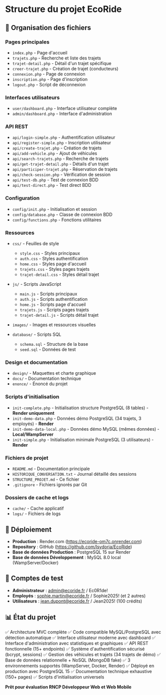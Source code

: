 # Structure du projet EcoRide

## 📁 Organisation des fichiers

### Pages principales
- `index.php` - Page d'accueil
- `trajets.php` - Recherche et liste des trajets
- `trajet-detail.php` - Détail d'un trajet spécifique
- `creer-trajet.php` - Création de trajet (conducteurs)
- `connexion.php` - Page de connexion
- `inscription.php` - Page d'inscription
- `logout.php` - Script de déconnexion

### Interfaces utilisateurs
- `user/dashboard.php` - Interface utilisateur complète
- `admin/dashboard.php` - Interface d'administration

### API REST
- `api/login-simple.php` - Authentification utilisateur
- `api/register-simple.php` - Inscription utilisateur
- `api/create-trajet.php` - Création de trajets
- `api/add-vehicle.php` - Ajout de véhicules
- `api/search-trajets.php` - Recherche de trajets
- `api/get-trajet-detail.php` - Détails d'un trajet
- `api/participer-trajet.php` - Réservation de trajets
- `api/check-session.php` - Vérification de session
- `api/test-db.php` - Test de connexion BDD
- `api/test-direct.php` - Test direct BDD

### Configuration
- `config/init.php` - Initialisation et session
- `config/database.php` - Classe de connexion BDD
- `config/functions.php` - Fonctions utilitaires

### Ressources
- `css/` - Feuilles de style
  - `style.css` - Styles principaux
  - `auth.css` - Styles authentification
  - `home.css` - Styles page d'accueil
  - `trajets.css` - Styles pages trajets
  - `trajet-detail.css` - Styles détail trajet

- `js/` - Scripts JavaScript
  - `main.js` - Scripts principaux
  - `auth.js` - Scripts authentification
  - `home.js` - Scripts page d'accueil
  - `trajets.js` - Scripts pages trajets
  - `trajet-detail.js` - Scripts détail trajet

- `images/` - Images et ressources visuelles
- `database/` - Scripts SQL
  - `schema.sql` - Structure de la base
  - `seed.sql` - Données de test

### Design et documentation
- `design/` - Maquettes et charte graphique
- `docs/` - Documentation technique
- `enonce/` - Énoncé du projet

### Scripts d'initialisation
- `init-complete.php` - Initialisation structure PostgreSQL (8 tables) - **Render uniquement**
- `init-demo-data.php` - Données démo PostgreSQL (34 trajets, 3 employés) - **Render**
- `init-demo-data-local.php` - Données démo MySQL (mêmes données) - **Local/WampServer**
- `init-simple.php` - Initialisation minimale PostgreSQL (3 utilisateurs) - **Render**

### Fichiers de projet
- `README.md` - Documentation principale
- `HISTORIQUE_CONVERSATION.txt` - Journal détaillé des sessions
- `STRUCTURE_PROJET.md` - Ce fichier
- `.gitignore` - Fichiers ignorés par Git

### Dossiers de cache et logs
- `cache/` - Cache applicatif
- `logs/` - Fichiers de logs

## 🚀 Déploiement
- **Production** : Render.com (https://ecoride-om7c.onrender.com)
- **Repository** : GitHub (https://github.com/Isydoria/EcoRide)
- **Base de données Production** : PostgreSQL 15 sur Render
- **Base de données Développement** : MySQL 8.0 local (WampServer/Docker)

## 👥 Comptes de test
- **Administrateur** : admin@ecoride.fr / Ec0R1de!
- **Employés** : sophie.martin@ecoride.fr / Sophie2025! (et 2 autres)
- **Utilisateurs** : jean.dupont@ecoride.fr / Jean2025! (100 crédits)

## 📊 État du projet
✅ Architecture MVC complète
✅ Code compatible MySQL/PostgreSQL avec détection automatique
✅ Interface utilisateur moderne avec dashboard
✅ Interface d'administration avec statistiques et graphiques
✅ API REST fonctionnelle (15+ endpoints)
✅ Système d'authentification sécurisé (bcrypt, sessions)
✅ Gestion des véhicules et trajets (34 trajets de démo)
✅ Base de données relationnelle + NoSQL (MongoDB fake)
✅ 3 environnements supportés (WampServer, Docker, Render)
✅ Déployé en production avec PostgreSQL 15
✅ Documentation technique exhaustive (150+ pages)
✅ Scripts d'initialisation universels

**Prêt pour évaluation RNCP Développeur Web et Web Mobile**